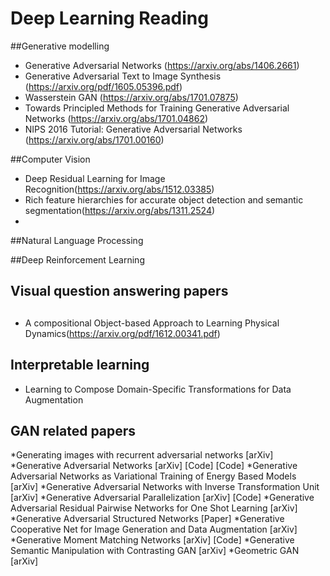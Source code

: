 # Deep Learning Reading

##Generative modelling
* Generative Adversarial Networks (https://arxiv.org/abs/1406.2661)
* Generative Adversarial Text to Image Synthesis (https://arxiv.org/pdf/1605.05396.pdf)
* Wasserstein GAN (https://arxiv.org/abs/1701.07875)
* Towards Principled Methods for Training Generative Adversarial Networks (https://arxiv.org/abs/1701.04862)
* NIPS 2016 Tutorial: Generative Adversarial Networks (https://arxiv.org/abs/1701.00160)


##Computer Vision
* Deep Residual Learning for Image Recognition(https://arxiv.org/abs/1512.03385) 
* Rich feature hierarchies for accurate object detection and semantic segmentation(https://arxiv.org/abs/1311.2524)
* 

##Natural Language Processing




##Deep Reinforcement Learning


## Visual question answering papers

##
* A compositional Object-based Approach to Learning Physical Dynamics(https://arxiv.org/pdf/1612.00341.pdf)

##  Interpretable learning
* Learning to Compose Domain-Specific Transformations for Data Augmentation



## GAN related papers
*Generating images with recurrent adversarial networks [arXiv]
*Generative Adversarial Networks [arXiv] [Code] [Code]
*Generative Adversarial Networks as Variational Training of Energy Based Models [arXiv]
*Generative Adversarial Networks with Inverse Transformation Unit [arXiv]
*Generative Adversarial Parallelization [arXiv] [Code]
*Generative Adversarial Residual Pairwise Networks for One Shot Learning [arXiv]
*Generative Adversarial Structured Networks [Paper]
*Generative Cooperative Net for Image Generation and Data Augmentation [arXiv]
*Generative Moment Matching Networks [arXiv] [Code]
*Generative Semantic Manipulation with Contrasting GAN [arXiv]
*Geometric GAN [arXiv]




